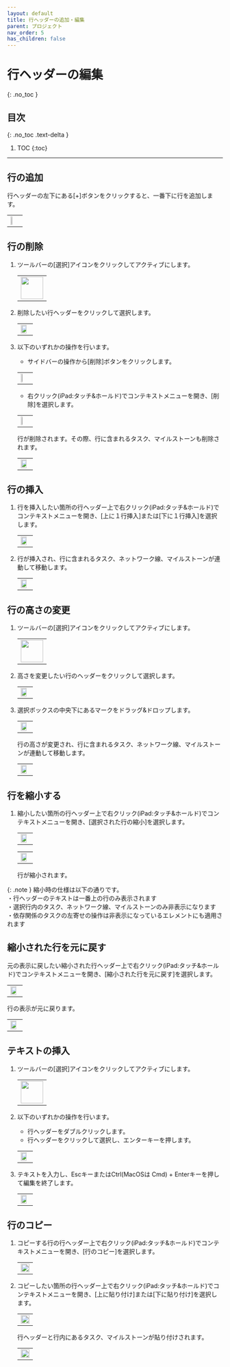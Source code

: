 ```yaml
---
layout: default
title: 行ヘッダーの追加・編集
parent: プロジェクト
nav_order: 5
has_children: false
---
```


# 行ヘッダーの編集
{: .no_toc }

## 目次
{: .no_toc .text-delta }

1. TOC
{:toc}

---

## 行の追加

行ヘッダーの左下にある[+]ボタンをクリックすると、一番下に行を追加します。
<table><tr><td>
<img src="/assets/images/projects/row-header/1.png" width="30%">
</td></tr></table>

## 行の削除

1. ツールバーの[選択]アイコンをクリックしてアクティブにします。

   <table><tr><td>
   <img src="/assets/images/activetool-selection.png" width="52px">
   </td></tr></table>

2. 削除したい行ヘッダーをクリックして選択します。

   <table><tr><td>
   <img src="/assets/images/projects/row-header/2.png" width="80%">
   </td></tr></table>

3. 以下のいずれかの操作を行います。
   - サイドバーの操作から[削除]ボタンをクリックします。

   <table><tr><td>
   <img src="/assets/images/projects/row-header/3.png" width="30%">
   </td></tr></table>

   - 右クリック(iPad:タッチ&ホールド)でコンテキストメニューを開き、[削除]を選択します。

   <table><tr><td>
   <img src="/assets/images/projects/row-header/4.png" width="30%">
   </td></tr></table>

   行が削除されます。その際、行に含まれるタスク、マイルストーンも削除されます。

   <table><tr><td>
   <img src="/assets/images/projects/row-header/5.png" width="80%">
   </td></tr></table>

## 行の挿入

1. 行を挿入したい箇所の行ヘッダー上で右クリック(iPad:タッチ&ホールド)でコンテキストメニューを開き、[上に１行挿入]または[下に１行挿入]を選択します。

   <table><tr><td>
   <img src="/assets/images/projects/row-header/6.png" width="80%">
   </td></tr></table>

2. 行が挿入され、行に含まれるタスク、ネットワーク線、マイルストーンが連動して移動します。

   <table><tr><td>
   <img src="/assets/images/projects/row-header/7.png" width="80%">
   </td></tr></table>

## 行の高さの変更

1. ツールバーの[選択]アイコンをクリックしてアクティブにします。

   <table><tr><td>
   <img src="/assets/images/activetool-selection.png" width="52px">
   </td></tr></table>

2. 高さを変更したい行のヘッダーをクリックして選択します。

   <table><tr><td>
   <img src="/assets/images/projects/row-header/8.png" width="80%">
   </td></tr></table>

3. 選択ボックスの中央下にあるマークをドラッグ&ドロップします。

   <table><tr><td>
   <img src="/assets/images/projects/row-header/9.png" width="80%">
   </td></tr></table>

    行の高さが変更され、行に含まれるタスク、ネットワーク線、マイルストーンが連動して移動します。

   <table><tr><td>
   <img src="/assets/images/projects/row-header/10.png" width="80%">
   </td></tr></table>

## 行を縮小する

1. 縮小したい箇所の行ヘッダー上で右クリック(iPad:タッチ&ホールド)でコンテキストメニューを開き、[選択された行の縮小]を選択します。
   
   <table><tr><td>
   <img src="/assets/images/projects/row-header/11.png" width="80%">
   </td></tr></table>
   
   <table><tr><td>
   <img src="/assets/images/projects/row-header/12.png" width="80%">
   </td></tr></table>

    行が縮小されます。

{: .note }
縮小時の仕様は以下の通りです。  
・行ヘッダーのテキストは一番上の行のみ表示されます  
・選択行内のタスク、ネットワーク線、マイルストーンのみ非表示になります  
・依存関係のタスクの左寄せの操作は非表示になっているエレメントにも適用されます

## 縮小された行を元に戻す

元の表示に戻したい縮小された行ヘッダー上で右クリック(iPad:タッチ&ホールド)でコンテキストメニューを開き、[縮小された行を元に戻す]を選択します。
<table><tr><td>
<img src="/assets/images/projects/row-header/13.png" width="80%">
</td></tr></table>

行の表示が元に戻ります。
<table><tr><td>
<img src="/assets/images/projects/row-header/14.png" width="80%">
</td></tr></table>

## テキストの挿入

1. ツールバーの[選択]アイコンをクリックしてアクティブにします。

   <table><tr><td>
   <img src="/assets/images/activetool-selection.png" width="52px">
   </td></tr></table>

2. 以下のいずれかの操作を行います。
    - 行ヘッダーをダブルクリックします。
    - 行ヘッダーをクリックして選択し、エンターキーを押します。

   <table><tr><td>
   <img src="/assets/images/projects/row-header/15.png" width="80%">
   </td></tr></table>

3. テキストを入力し、EscキーまたはCtrl(MacOSは Cmd) + Enterキーを押して編集を終了します。
    
   <table><tr><td>
   <img src="/assets/images/projects/row-header/16.png" width="80%">
   </td></tr></table>

## 行のコピー

1. コピーする行の行ヘッダー上で右クリック(iPad:タッチ&ホールド)でコンテキストメニューを開き、[行のコピー]を選択します。

   <table><tr><td>
   <img src="/assets/images/projects/row-header/17.png" width="100%">
   </td></tr></table>

2. コピーしたい箇所の行ヘッダー上で右クリック(iPad:タッチ&ホールド)でコンテキストメニューを開き、[上に貼り付け]または[下に貼り付け]を選択します。

   <table><tr><td>
   <img src="/assets/images/projects/row-header/18.png" width="100%">
   </td></tr></table>

   行ヘッダーと行内にあるタスク、マイルストーンが貼り付けされます。
   <table><tr><td>
   <img src="/assets/images/projects/row-header/19.png" width="100%">
   </td></tr></table>

